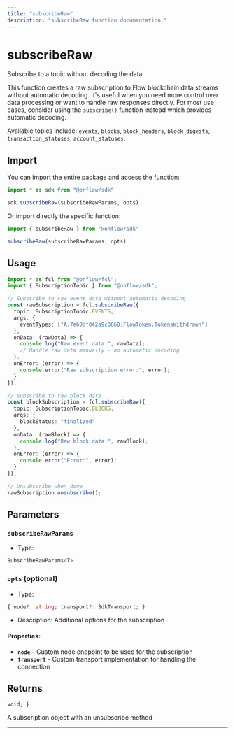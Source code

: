 ```yaml
---
title: "subscribeRaw"
description: "subscribeRaw function documentation."
---
```


<!-- THIS DOCUMENT IS AUTO-GENERATED FROM [onflow/sdk/src/transport/subscribe/subscribe-raw.ts](https://github.com/onflow/fcl-js/tree/master/packages/sdk/src/transport/subscribe/subscribe-raw.ts). DO NOT EDIT MANUALLY -->

# subscribeRaw

Subscribe to a topic without decoding the data.

This function creates a raw subscription to Flow blockchain data streams without automatic decoding.
It's useful when you need more control over data processing or want to handle raw responses directly.
For most use cases, consider using the `subscribe()` function instead which provides automatic decoding.

Available topics include: `events`, `blocks`, `block_headers`, `block_digests`, `transaction_statuses`, `account_statuses`.

## Import

You can import the entire package and access the function:

```typescript
import * as sdk from "@onflow/sdk"

sdk.subscribeRaw(subscribeRawParams, opts)
```

Or import directly the specific function:

```typescript
import { subscribeRaw } from "@onflow/sdk"

subscribeRaw(subscribeRawParams, opts)
```

## Usage

```typescript
import * as fcl from "@onflow/fcl";
import { SubscriptionTopic } from "@onflow/sdk";

// Subscribe to raw event data without automatic decoding
const rawSubscription = fcl.subscribeRaw({
  topic: SubscriptionTopic.EVENTS,
  args: {
    eventTypes: ["A.7e60df042a9c0868.FlowToken.TokensWithdrawn"]
  },
  onData: (rawData) => {
    console.log("Raw event data:", rawData);
    // Handle raw data manually - no automatic decoding
  },
  onError: (error) => {
    console.error("Raw subscription error:", error);
  }
});

// Subscribe to raw block data
const blockSubscription = fcl.subscribeRaw({
  topic: SubscriptionTopic.BLOCKS,
  args: {
    blockStatus: "finalized"
  },
  onData: (rawBlock) => {
    console.log("Raw block data:", rawBlock);
  },
  onError: (error) => {
    console.error("Error:", error);
  }
});

// Unsubscribe when done
rawSubscription.unsubscribe();
```

## Parameters

### `subscribeRawParams` 


- Type: 
```typescript
SubscribeRawParams<T>
```

### `opts` (optional)


- Type: 
```typescript
{ node?: string; transport?: SdkTransport; }
```
- Description: Additional options for the subscription

#### Properties:

- **`node`**  - Custom node endpoint to be used for the subscription
- **`transport`**  - Custom transport implementation for handling the connection


## Returns

`void; }`


A subscription object with an unsubscribe method

---